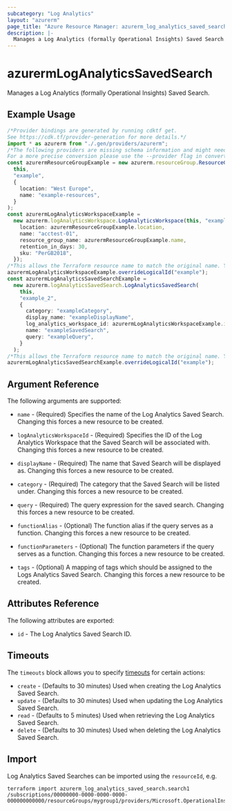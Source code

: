 ```yaml
---
subcategory: "Log Analytics"
layout: "azurerm"
page_title: "Azure Resource Manager: azurerm_log_analytics_saved_search"
description: |-
  Manages a Log Analytics (formally Operational Insights) Saved Search.
---
```


# azurermLogAnalyticsSavedSearch

Manages a Log Analytics (formally Operational Insights) Saved Search.

## Example Usage

```typescript
/*Provider bindings are generated by running cdktf get.
See https://cdk.tf/provider-generation for more details.*/
import * as azurerm from "./.gen/providers/azurerm";
/*The following providers are missing schema information and might need manual adjustments to synthesize correctly: azurerm.
For a more precise conversion please use the --provider flag in convert.*/
const azurermResourceGroupExample = new azurerm.resourceGroup.ResourceGroup(
  this,
  "example",
  {
    location: "West Europe",
    name: "example-resources",
  }
);
const azurermLogAnalyticsWorkspaceExample =
  new azurerm.logAnalyticsWorkspace.LogAnalyticsWorkspace(this, "example_1", {
    location: azurermResourceGroupExample.location,
    name: "acctest-01",
    resource_group_name: azurermResourceGroupExample.name,
    retention_in_days: 30,
    sku: "PerGB2018",
  });
/*This allows the Terraform resource name to match the original name. You can remove the call if you don't need them to match.*/
azurermLogAnalyticsWorkspaceExample.overrideLogicalId("example");
const azurermLogAnalyticsSavedSearchExample =
  new azurerm.logAnalyticsSavedSearch.LogAnalyticsSavedSearch(
    this,
    "example_2",
    {
      category: "exampleCategory",
      display_name: "exampleDisplayName",
      log_analytics_workspace_id: azurermLogAnalyticsWorkspaceExample.id,
      name: "exampleSavedSearch",
      query: "exampleQuery",
    }
  );
/*This allows the Terraform resource name to match the original name. You can remove the call if you don't need them to match.*/
azurermLogAnalyticsSavedSearchExample.overrideLogicalId("example");

```

## Argument Reference

The following arguments are supported:

*   `name` - (Required) Specifies the name of the Log Analytics Saved Search. Changing this forces a new resource to be created.

*   `logAnalyticsWorkspaceId` - (Required) Specifies the ID of the Log Analytics Workspace that the Saved Search will be associated with. Changing this forces a new resource to be created.

*   `displayName` - (Required) The name that Saved Search will be displayed as. Changing this forces a new resource to be created.

*   `category` - (Required) The category that the Saved Search will be listed under. Changing this forces a new resource to be created.

*   `query` - (Required) The query expression for the saved search. Changing this forces a new resource to be created.

*   `functionAlias` - (Optional) The function alias if the query serves as a function. Changing this forces a new resource to be created.

*   `functionParameters` - (Optional) The function parameters if the query serves as a function. Changing this forces a new resource to be created.

*   `tags` - (Optional) A mapping of tags which should be assigned to the Logs Analytics Saved Search. Changing this forces a new resource to be created.

## Attributes Reference

The following attributes are exported:

* `id` - The Log Analytics Saved Search ID.

## Timeouts

The `timeouts` block allows you to specify [timeouts](https://www.terraform.io/language/resources/syntax#operation-timeouts) for certain actions:

* `create` - (Defaults to 30 minutes) Used when creating the Log Analytics Saved Search.
* `update` - (Defaults to 30 minutes) Used when updating the Log Analytics Saved Search.
* `read` - (Defaults to 5 minutes) Used when retrieving the Log Analytics Saved Search.
* `delete` - (Defaults to 30 minutes) Used when deleting the Log Analytics Saved Search.

## Import

Log Analytics Saved Searches can be imported using the `resourceId`, e.g.

```console
terraform import azurerm_log_analytics_saved_search.search1 /subscriptions/00000000-0000-0000-0000-000000000000/resourceGroups/mygroup1/providers/Microsoft.OperationalInsights/workspaces/workspace1/savedSearches/search1
```
